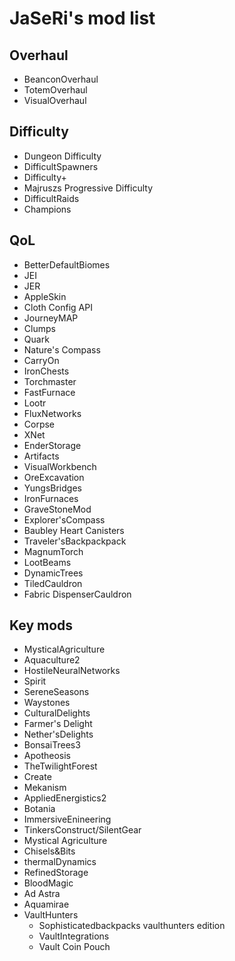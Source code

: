 # JaSeRi's mod list
## Overhaul
- BeanconOverhaul
- TotemOverhaul
- VisualOverhaul

## Difficulty
- Dungeon Difficulty
- DifficultSpawners
- Difficulty+
- Majruszs Progressive Difficulty
- DifficultRaids
- Champions

## QoL
- BetterDefaultBiomes
- JEI
- JER
- AppleSkin
- Cloth Config API
- JourneyMAP
- Clumps
- Quark
- Nature's Compass
- CarryOn
- IronChests
- Torchmaster
- FastFurnace
- Lootr
- FluxNetworks
- Corpse
- XNet
- EnderStorage
- Artifacts
- VisualWorkbench
- OreExcavation
- YungsBridges
- IronFurnaces
- GraveStoneMod
- Explorer'sCompass
- Baubley Heart Canisters
- Traveler'sBackpackpack
- MagnumTorch
- LootBeams
- DynamicTrees
- TiledCauldron
- Fabric DispenserCauldron

## Key mods
- MysticalAgriculture
- Aquaculture2
- HostileNeuralNetworks
- Spirit
- SereneSeasons
- Waystones
- CulturalDelights
- Farmer's Delight
- Nether'sDelights
- BonsaiTrees3
- Apotheosis
- TheTwilightForest
- Create
- Mekanism
- AppliedEnergistics2
- Botania
- ImmersiveEnineering
- TinkersConstruct/SilentGear
- Mystical Agriculture
- Chisels&Bits
- thermalDynamics
- RefinedStorage
- BloodMagic
- Ad Astra
- Aquamirae
- VaultHunters
  - Sophisticatedbackpacks vaulthunters edition
  - VaultIntegrations
  - Vault Coin Pouch